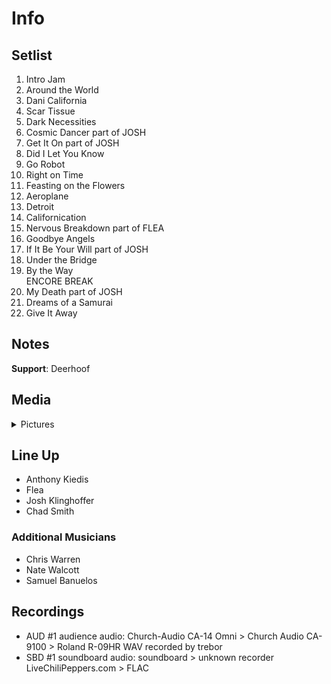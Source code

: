 # Info

## Setlist

1. Intro Jam
2. Around the World
3. Dani California
4. Scar Tissue
5. Dark Necessities
6. Cosmic Dancer part of JOSH
7. Get It On part of JOSH
8. Did I Let You Know
9. Go Robot
10. Right on Time
11. Feasting on the Flowers
12. Aeroplane
13. Detroit
14. Californication
15. Nervous Breakdown part of FLEA
16. Goodbye Angels
17. If It Be Your Will part of JOSH
18. Under the Bridge
19. By the Way
<br> ENCORE BREAK
20. My Death part of JOSH
21. Dreams of a Samurai
22. Give It Away

## Notes

**Support**: Deerhoof

## Media 

<details>
  <summary>Pictures</summary>
  <!--<img alt="Setlist" title="Setlist" src="_.jpg" height="200" />
  <img alt="Clipping" title="Clipping" src="_.jpg" height="200" />
  <img alt="Flyer" title="Flyer" src="_.jpg" height="200" />-->
</details>

## Line Up

* Anthony Kiedis
* Flea
* Josh Klinghoffer
* Chad Smith

### Additional Musicians

* Chris Warren  
* Nate Walcott  
* Samuel Banuelos

## Recordings

* AUD #1 audience audio: Church-Audio CA-14 Omni > Church Audio CA-9100 > Roland R-09HR WAV recorded by trebor  
* SBD #1 soundboard audio: soundboard > unknown recorder LiveChiliPeppers.com > FLAC
